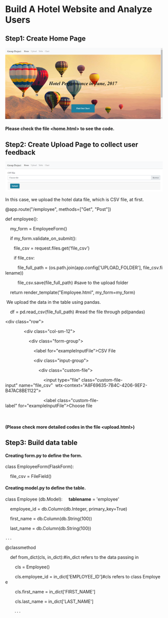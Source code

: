 # Build A Hotel Website and Analyze Users

## Step1: Create Home Page

![group_project](https://github.com/sichensong-99/Web-Application-Projects/blob/master/pics/group_project.png)

#### Please check the file <home.html> to see the code.

## Step2: Create Upload Page to collect user feedback

![upload](https://github.com/sichensong-99/Web-Application-Projects/blob/master/pics/upload_page.png)


In this case, we upload the hotel data file, which is CSV file, at first.

@app.route("/employee", methods=["Get", "Post"])

def employee():

    my_form = EmployeeForm()
    
    if my_form.validate_on_submit():
    
       file_csv = request.files.get('file_csv')
       
       if file_csv:
       
          file_full_path = (os.path.join(app.config['UPLOAD_FOLDER'], file_csv.filename))
          
          file_csv.save(file_full_path) #save to the upload folder
          
    return render_template("Employee.html", my_form=my_form)
    

 We upload the data in the table using pandas.
 
    df = pd.read_csv(file_full_path) #read the file through pd(pandas)
    
 
<div class="row">
    
               <div class="col-sm-12">
               
                   <div class="form-group">
                   
                       <label for="exampleInputFile">CSV File</label>
                       
                       <div class="input-group">
                       
                           <div class="custom-file">
                           
                               <input type="file" class="custom-file-input" name="file_csv"  wtx-context="A8F69635-7B4C-4206-9EF2-B47AC8BE1122">
                               
                               <label class="custom-file-label" for="exampleInputFile">Choose file</label>
                               
                           </div></div></div></div></div>
    
#### (Please check more detailed codes in the file <upload.html>)
    
## Step3: Build data table

#### Creating form.py to define the form.

class EmployeeForm(FlaskForm):

    file_csv = FileField()
    
#### Creating model.py to define the table.

class Employee (db.Model):
    __tablename__ = 'employee'
    
    employee_id = db.Column(db.Integer, primary_key=True)
    
    first_name = db.Column(db.String(100))
    
    last_name = db.Column(db.String(100))
    
    ...
    
@classmethod

    def from_dict(cls, in_dict):#in_dict refers to the data passing in
    
        cls = Employee() 
        
        cls.employee_id = in_dict['EMPLOYEE_ID']#cls refers to class Employee
        
        cls.first_name = in_dict['FIRST_NAME']
        
        cls.last_name = in_dict['LAST_NAME']
        
        ...

